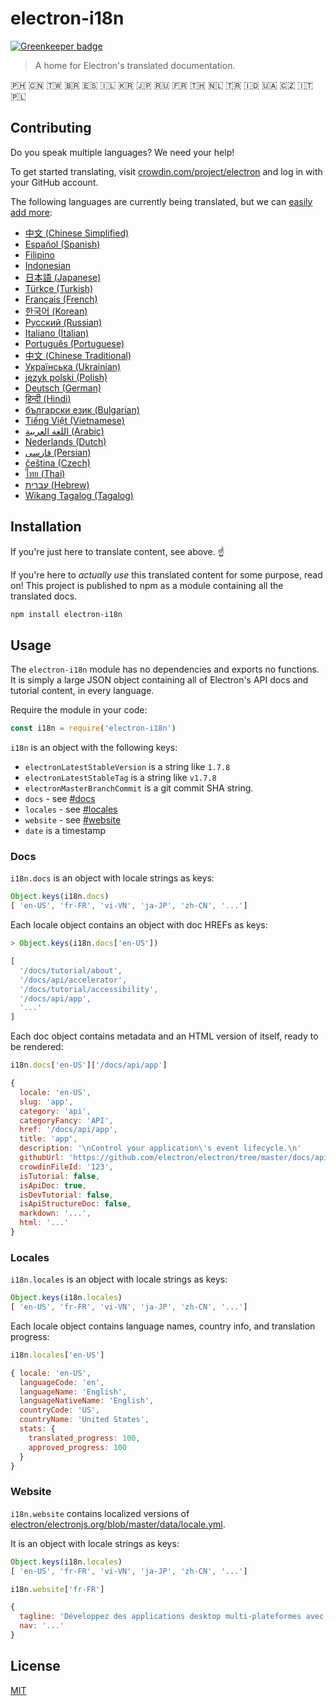 # electron-i18n

[![Greenkeeper badge](https://badges.greenkeeper.io/electron/i18n.svg)](https://greenkeeper.io/)

> A home for Electron's translated documentation.

🇵🇭 🇨🇳 🇹🇼 🇧🇷 🇪🇸 🇮🇱 🇰🇷 🇯🇵 🇷🇺 🇫🇷 🇹🇭 🇳🇱 🇹🇷 🇮🇩 🇺🇦 🇨🇿 🇮🇹 🇵🇱

## Contributing

Do you speak multiple languages? We need your help!

To get started translating, visit
[crowdin.com/project/electron](https://crowdin.com/project/electron)
and log in with your GitHub account.

The following languages are currently being translated, but we can
[easily add more]((https://github.com/electron/i18n/issues/new?title=new%20language%20request)):

<!-- start language-table -->
- [中文 (Chinese Simplified)](https://crowdin.com/project/electron/zh-CN)
- [Español (Spanish)](https://crowdin.com/project/electron/es-ES)
- [Filipino](https://crowdin.com/project/electron/fil)
- [Indonesian](https://crowdin.com/project/electron/id)
- [日本語 (Japanese)](https://crowdin.com/project/electron/ja)
- [Türkçe (Turkish)](https://crowdin.com/project/electron/tr)
- [Français (French)](https://crowdin.com/project/electron/fr)
- [한국어 (Korean)](https://crowdin.com/project/electron/ko)
- [Русский (Russian)](https://crowdin.com/project/electron/ru)
- [Italiano (Italian)](https://crowdin.com/project/electron/it)
- [Português (Portuguese)](https://crowdin.com/project/electron/pt-BR)
- [中文 (Chinese Traditional)](https://crowdin.com/project/electron/zh-TW)
- [Українська (Ukrainian)](https://crowdin.com/project/electron/uk)
- [język polski (Polish)](https://crowdin.com/project/electron/pl)
- [Deutsch (German)](https://crowdin.com/project/electron/de)
- [हिन्दी (Hindi)](https://crowdin.com/project/electron/hi)
- [български език (Bulgarian)](https://crowdin.com/project/electron/bg)
- [Tiếng Việt (Vietnamese)](https://crowdin.com/project/electron/vi)
- [اللغة العربية (Arabic)](https://crowdin.com/project/electron/ar)
- [Nederlands (Dutch)](https://crowdin.com/project/electron/nl)
- [فارسی (Persian)](https://crowdin.com/project/electron/fa)
- [čeština (Czech)](https://crowdin.com/project/electron/cs)
- [ไทย (Thai)](https://crowdin.com/project/electron/th)
- [עברית (Hebrew)](https://crowdin.com/project/electron/he)
- [Wikang Tagalog (Tagalog)](https://crowdin.com/project/electron/tl)
<!-- end language-table -->

## Installation

If you're just here to translate content, see above. ☝️

If you're here to _actually use_ this translated content for some purpose,
read on! This project is published to npm as a module containing all the
translated docs.

```sh
npm install electron-i18n
```

## Usage

The `electron-i18n` module has no dependencies and exports no functions. It is
simply a large JSON object containing all of Electron's API docs and tutorial
content, in every language.

Require the module in your code:

```js
const i18n = require('electron-i18n')
```

`i18n` is an object with the following keys:

- `electronLatestStableVersion` is a string like `1.7.8`
- `electronLatestStableTag` is a string like `v1.7.8`
- `electronMasterBranchCommit` is a git commit SHA string.
- `docs` - see [#docs](#docs)
- `locales` - see [#locales](#locales)
- `website` - see [#website](#website)
- `date` is a timestamp

### Docs

`i18n.docs` is an object with locale strings as keys:

```js
Object.keys(i18n.docs)
[ 'en-US', 'fr-FR', 'vi-VN', 'ja-JP', 'zh-CN', '...']
```

Each locale object contains an object with doc HREFs as keys:

```js
> Object.keys(i18n.docs['en-US'])

[
  '/docs/tutorial/about',
  '/docs/api/accelerator',
  '/docs/tutorial/accessibility',
  '/docs/api/app',
  '...'
]
```

Each doc object contains metadata and an HTML version of itself, ready to be
rendered:

```js
i18n.docs['en-US']['/docs/api/app']

{
  locale: 'en-US',
  slug: 'app',
  category: 'api',
  categoryFancy: 'API',
  href: '/docs/api/app',
  title: 'app',
  description: '\nControl your application\'s event lifecycle.\n'
  githubUrl: 'https://github.com/electron/electron/tree/master/docs/api/app.md',
  crowdinFileId: '123',
  isTutorial: false,
  isApiDoc: true,
  isDevTutorial: false,
  isApiStructureDoc: false,
  markdown: '...',
  html: '...'
}
```


### Locales

`i18n.locales` is an object with locale strings as keys:

```js
Object.keys(i18n.locales)
[ 'en-US', 'fr-FR', 'vi-VN', 'ja-JP', 'zh-CN', '...']
```

Each locale object contains language names, country info, and translation
progress:

```js
i18n.locales['en-US']

{ locale: 'en-US',
  languageCode: 'en',
  languageName: 'English',
  languageNativeName: 'English',
  countryCode: 'US',
  countryName: 'United States',
  stats: {
    translated_progress: 100,
    approved_progress: 100
  }
}
```

### Website

`i18n.website` contains localized versions of [electron/electronjs.org/blob/master/data/locale.yml](https://github.com/electron/electronjs.org/blob/master/data/locale.yml).

It is an object with locale strings as keys:

```js
Object.keys(i18n.locales)
[ 'en-US', 'fr-FR', 'vi-VN', 'ja-JP', 'zh-CN', '...']
```

```js
i18n.website['fr-FR']

{
  tagline: 'Développez des applications desktop multi-plateformes avec JavaScript, HTML et CSS',
  nav: '...'
}
```


## License

[MIT](license)

[Crowdin]: https://crowdin.com/project/electron
